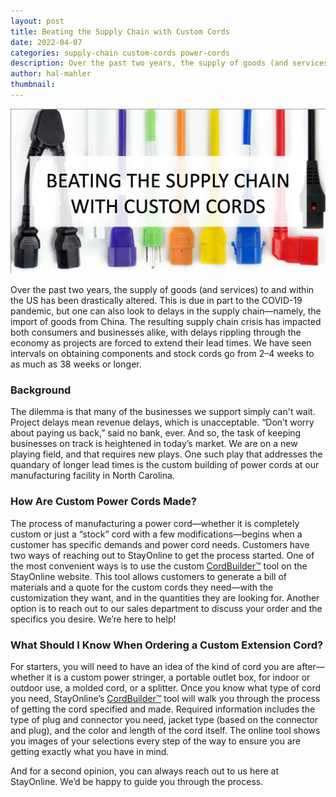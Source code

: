 ```yaml
---
layout: post
title: Beating the Supply Chain with Custom Cords
date: 2022-04-07
categories: supply-chain custom-cords power-cords
description: Over the past two years, the supply of goods (and services) to and within the US has been drastically altered. This is due in part to the COVID-19 pandemic, but one can also look to delays in the supply chain-namely, the import of goods from China.
author: hal-mahler
thumbnail:
---
```

![Supply Chain Graphic](/assets/images/posts/Supply_Chain_Blog.png "Beating the Supply Chain with Custom Cords")

Over the past two years, the supply of goods (and services) to and within the US has been drastically altered. This is due in part to the COVID-19 pandemic, but one can also look to delays in the supply chain—namely, the import of goods from China. The resulting supply chain crisis has impacted both consumers and businesses alike, with delays rippling through the economy as projects are forced to extend their lead times. We have seen intervals on obtaining components and stock cords go from 2–4 weeks to as much as 38 weeks or longer.

### **Background**

The dilemma is that many of the businesses we support simply can't wait. Project delays mean revenue delays, which is unacceptable. “Don’t worry about paying us back,” said no bank, ever. And so, the task of keeping businesses on track is heightened in today’s market. We are on a new playing field, and that requires new plays. One such play that addresses the quandary of longer lead times is the custom building of power cords at our manufacturing facility in North Carolina.

### **How Are Custom Power Cords Made?**

The process of manufacturing a power cord—whether it is completely custom or just a “stock” cord with a few modifications—begins when a customer has specific demands and power cord needs. Customers have two ways of reaching out to StayOnline to get the process started. One of the most convenient ways is to use the custom [CordBuilder™](https://www.stayonline.com/cordbuilder/) tool on the StayOnline website. This tool allows customers to generate a bill of materials and a quote for the custom cords they need—with the customization they want, and in the quantities they are looking for. Another option is to reach out to our sales department to discuss your order and the specifics you desire. We’re here to help!

### **What Should I Know When Ordering a Custom Extension Cord?**

For starters, you will need to have an idea of the kind of cord you are after—whether it is a custom power stringer, a portable outlet box, for indoor or outdoor use, a molded cord, or a splitter. Once you know what type of cord you need, StayOnline’s [CordBuilder™](https://www.stayonline.com/cordbuilder/) tool will walk you through the process of getting the cord specified and made. Required information includes the type of plug and connector you need, jacket type (based on the connector and plug), and the color and length of the cord itself. The online tool shows you images of your selections every step of the way to ensure you are getting exactly what you have in mind.

And for a second opinion, you can always reach out to us here at StayOnline. We’d be happy to guide you through the process.